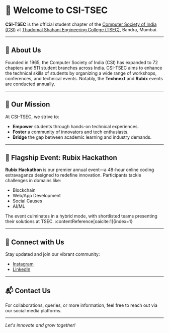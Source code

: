 # 👋 Welcome to CSI-TSEC

**CSI-TSEC** is the official student chapter of the [Computer Society of India (CSI)](https://www.csi-india.org/) at [Thadomal Shahani Engineering College (TSEC)](https://tsec.edu/), Bandra, Mumbai.

---

## 🚀 About Us

Founded in 1965, the Computer Society of India (CSI) has expanded to 72 chapters and 511 student branches across India. CSI-TSEC aims to enhance the technical skills of students by organizing a wide range of workshops, conferences, and technical events. Notably, the **Technext** and **Rubix** events are conducted annually. 

---

## 🎯 Our Mission

At CSI-TSEC, we strive to:

- **Empower** students through hands-on technical experiences.
- **Foster** a community of innovators and tech enthusiasts.
- **Bridge** the gap between academic learning and industry demands.

---

## 🌟 Flagship Event: Rubix Hackathon

**Rubix Hackathon** is our premier annual event—a 48-hour online coding extravaganza designed to redefine innovation. Participants tackle challenges in domains like:

- Blockchain
- Web/App Development
- Social Causes
- AI/ML

The event culminates in a hybrid mode, with shortlisted teams presenting their solutions at TSEC. :contentReference[oaicite:1]{index=1}

---

## 📱 Connect with Us

Stay updated and join our vibrant community:

- [Instagram](https://www.instagram.com/csi_tsec/)
- [LinkedIn](https://www.linkedin.com/company/csi-tsec/)

---

## 📬 Contact Us

For collaborations, queries, or more information, feel free to reach out via our social media platforms.

---

*Let's innovate and grow together!*
